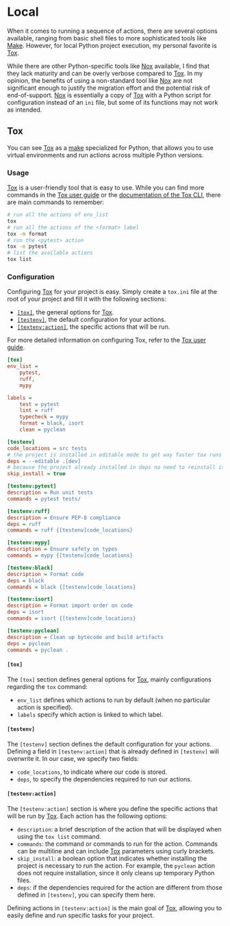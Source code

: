 # Local

When it comes to running a sequence of actions, there are several options available, ranging from basic shell files to more sophisticated tools like [Make](https://www.gnu.org/software/make/manual/make.html).
However, for local Python project execution, my personal favorite is [Tox](https://tox.wiki/).

While there are other Python-specific tools like [Nox](https://nox.thea.codes/en/stable/) available, I find that they lack maturity and can be overly verbose compared to [Tox](https://tox.wiki/).
In my opinion, the benefits of using a non-standard tool like [Nox](https://nox.thea.codes/en/stable/) are not significant enough to justify the migration effort and the potential risk of end-of-support.
[Nox](https://nox.thea.codes/en/stable/) is essentially a copy of [Tox](https://tox.wiki/) with a Python script for configuration instead of an `ini` file, but some of its functions may not work as intended.

## Tox

You can see [Tox](https://tox.wiki/) as a [make](https://www.gnu.org/software/make/manual/make.html) specialized for Python, that allows you to use virtual environments and run actions across multiple Python versions.

### Usage

[Tox](https://tox.wiki/) is a user-friendly tool that is easy to use.
While you can find more commands in the [Tox user guide](https://tox.wiki/en/latest/user_guide.html) or the [documentation of the Tox CLI](https://tox.wiki/en/latest/cli_interface.html), there are main commands to remember:

```sh
# run all the actions of env_list
tox
# run all the actions of the <format> label
tox -m format
# run the <pytest> action
tox -e pytest
# list the available actions
tox list
```

### Configuration

Configuring [Tox](https://tox.wiki/) for your project is easy.
Simply create a `tox.ini` file at the root of your project and fill it with the following sections:

- [`[tox]`](#tox-1), the general options for [Tox](https://tox.wiki/).
- [`[testenv]`](#testenv), the default configuration for your actions.
- [`[textenv:action]`](#testenvaction), the specific actions that will be run.

For more detailed information on configuring Tox, refer to the [Tox user guide](https://tox.wiki/en/latest/user_guide.html).

```ini
[tox]
env_list =
    pytest,
    ruff,
    mypy

labels =
    test = pytest
    lint = ruff
    typecheck = mypy
    format = black, isort
    clean = pyclean

[testenv]
code_locations = src tests
# the project is installed in editable mode to get way faster tox runs
deps = --editable .[dev]
# because the project already installed in deps no need to reinstall it
skip_install = true

[testenv:pytest]
description = Run unit tests
commands = pytest tests/

[testenv:ruff]
description = Ensure PEP-8 compliance
deps = ruff
commands = ruff {[testenv]code_locations}

[testenv:mypy]
description = Ensure safety on types
commands = mypy {[testenv]code_locations}

[testenv:black]
description = Format code
deps = black
commands = black {[testenv]code_locations}

[testenv:isort]
description = Format import order on code
deps = isort
commands = isort {[testenv]code_locations}

[testenv:pyclean]
description = Clean up bytecode and build artifacts
deps = pyclean
commands = pyclean .
```

#### `[tox]`

The `[tox]` section defines general options for [Tox](https://tox.wiki/), mainly configurations regarding the `tox` command:

- `env_list` defines which actions to run by default (when no particular action is specified).
- `labels` specify which action is linked to which label.

#### `[testenv]`

The `[testenv]` section defines the default configuration for your actions.
Defining a field in `[testenv:action]` that is already defined in `[testenv]` will overwrite it.
In our case, we specify two fields:

- `code_locations`, to indicate where our code is stored.
- `deps`, to specify the dependencies required to run our actions.

#### `[testenv:action]`

The `[testenv:action]` section is where you define the specific actions that will be run by [Tox](https://tox.wiki/).
Each action has the following options:

- `description`: a brief description of the action that will be displayed when using the `tox list` command.
- `commands`: the command or commands to run for the action. Commands can be multiline and can include [Tox](https://tox.wiki/) parameters using curly brackets.
- `skip_install`: a boolean option that indicates whether installing the project is necessary to run the action. For example, the `pyclean` action does not require installation, since it only cleans up temporary Python files.
- `deps`: if the dependencies required for the action are different from those defined in `[testenv]`, you can specify them here.

Defining actions in `[testenv:action]` is the main goal of [Tox](https://tox.wiki/), allowing you to easily define and run specific tasks for your project.
